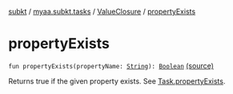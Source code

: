 [subkt](../../index.md) / [myaa.subkt.tasks](../index.md) / [ValueClosure](index.md) / [propertyExists](./property-exists.md)

# propertyExists

`fun propertyExists(propertyName: `[`String`](https://kotlinlang.org/api/latest/jvm/stdlib/kotlin/-string/index.html)`): `[`Boolean`](https://kotlinlang.org/api/latest/jvm/stdlib/kotlin/-boolean/index.html) [(source)](https://github.com/Myaamori/SubKt/blob/0.1.13/src/main/kotlin/myaa/subkt/tasks/tasks.kt#L504)

Returns true if the given property exists. See [Task.propertyExists](../org.gradle.api.-task/property-exists.md).

